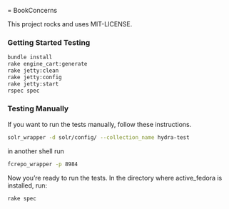 = BookConcerns

This project rocks and uses MIT-LICENSE.

### Getting Started Testing

```bash
bundle install
rake engine_cart:generate
rake jetty:clean
rake jetty:config
rake jetty:start
rspec spec
```

### Testing Manually

If you want to run the tests manually, follow these instructions.

```bash
solr_wrapper -d solr/config/ --collection_name hydra-test
```

in another shell run

```bash
fcrepo_wrapper -p 8984
```

Now you’re ready to run the tests. In the directory where active\_fedora
is installed, run:

```bash
rake spec
```
